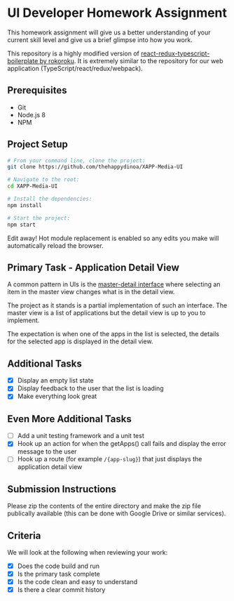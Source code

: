 # UI Developer Homework Assignment

This homework assignment will give us a better understanding of your current skill level and give us a brief glimpse into how you work.

This repository is a highly modified version of [react-redux-typescript-boilerplate by rokoroku](https://github.com/rokoroku/react-redux-typescript-boilerplate).  It is extremely similar to the repository for our web application (TypeScript/react/redux/webpack).

## Prerequisites

- Git
- Node.js 8
- NPM

## Project Setup
```bash
# From your command line, clone the project:
git clone https://github.com/thehappydinoa/XAPP-Media-UI

# Navigate to the root:
cd XAPP-Media-UI

# Install the dependencies:
npm install

# Start the project:
npm start
```

Edit away!  Hot module replacement is enabled so any edits you make will automatically reload the browser.

## Primary Task - Application Detail View

A common pattern in UIs is the [master-detail interface](https://en.wikipedia.org/wiki/Master%E2%80%93detail_interface) where selecting an item in the master view changes what is in the detail view.

The project as it stands is a partial implementation of such an interface.  The master view is a list of applications but the detail view is up to you to implement.  

The expectation is when one of the apps in the list is selected, the details for the selected app is displayed in the detail view.

## Additional Tasks

- [x] Display an empty list state
- [x] Display feedback to the user that the list is loading
- [x] Make everything look great

## Even More Additional Tasks

- [ ] Add a unit testing framework and a unit test
- [x] Hook up an action for when the getApps() call fails and display the error message to the user
- [ ] Hook up a route (for example `/{app-slug}`) that just displays the application detail view  

## Submission Instructions

Please zip the contents of the entire directory and make the zip file publically available (this can be done with Google Drive or similar services).

## Criteria

We will look at the following when reviewing your work:

- [x] Does the code build and run
- [x] Is the primary task complete
- [x] Is the code clean and easy to understand
- [x] Is there a clear commit history
